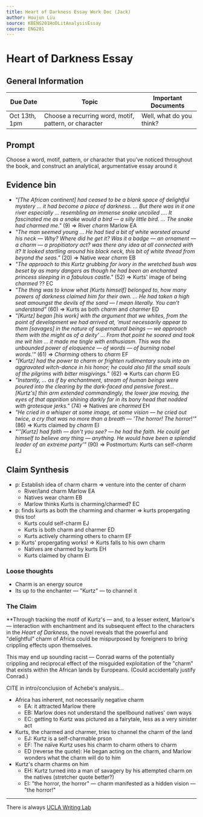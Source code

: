 ```yaml
---
title: Heart of Darkness Essay Work Doc (Jack)
author: Houjun Liu
source: KBENG201HoDLitAnalysisEssay
course: ENG201
---
```


# Heart of Darkness Essay
## General Information
| Due Date      | Topic                                                 | Important Documents      |
|---------------|-------------------------------------------------------|--------------------------|
| Oct 13th, 1pm | Choose a recurring word, motif, pattern, or character | Well, what do you think? |
## Prompt
Choose a word, motif, pattern, or character that you’ve noticed throughout the book, and construct an analytical, argumentative essay around it

## Evidence bin
- *"[The African continent] had ceased to be a blank space of delightful mystery … it had become a place of darkness. … But there was in it one river especially … resembling an immense snake uncoiled .… It fascinated me as a snake would a bird — a silly little bird. … The snake had charmed me."* (9)  => River _charm_ Marlow EA
- *"The man seemed young … He had tied a bit of white worsted around his neck — Why? Where did he get it? Was it a badge — an ornament — a charm — a propitiatory act? was there any idea at all connected with it? It looked startling around his black neck, this bit of white thread from beyond the seas."* (20) => Native wear _charm_ EB
- *"The approach to this Kurtz grubbing for ivory in the wretched bush was beset by as many dangers as though he had been an enchanted princess sleeping in a fabulous castle."* (52) => Kurts' image of being _charmed_ ?? EC
- *"The thing was to know what [Kurts himself] belonged to, how many powers of darkness claimed him for their own. … He had taken a high seat amoungst the devils of the sand — I mean literally. You can't understand"* (60) => Kurts as both _charm_ and _charmer_ ED
- *"[Kurtz] began [his work] with the argument that we whites, from the point of development we had arrived at, 'must necessarily appear to them [savages] in the nature of supernatural beings — we approach them with the might as of a deity' … From that point he soared and took me wit him … it made me tingle with enthusiasm. This was the unbounded power of eloquence — of words — of burning nobel words.'"* (61) => _Charming_ others to _charm_ EF
- *"[Kurtz] had the power to charm or frighten rudimentary souls into an aggravated witch-dance in his honor; he could also fill the small souls of the pilgrims with bitter misgivings.*" (62) => Kurts can _charm_ EG
- *"Instantly, … as if by enchantment, stream of human beings were poured into the clearing by the dark-faced and pensive forest… [Kurtz's] thin arm extended commandingly, the lower jaw moving, the eyes of that apprition shining darkly far in its bony head that nodded with grotesque jerks."* (74) => Natives are _charmed_ EH
- *"He cried in a whisper at some image, at some vision — he cried out twice, a cry that was no more than a breath — 'The horror! The horror!'"* (86) => Kurts claimed by _charm_ EI
- *"''[Kurtz] had faith — don't you see? — he had the faith. He could get himself to believe any thing — anything. He would have been a splendid leader of an extreme party'"* (90) => Postmortum: Kurts can self-_charm_ EJ

## Claim Synthesis

- p: Establish idea of charm charm => venture into the center of charm
    - River/land charm Marlow EA
    - Natives wear charm EB
    - Marlow thinks Kurts is charming/charmed? EC
- p: finds kurts as both the charming and charmer => kurts propergating this too!
    - Kurts could self-charm EJ
    - Kurts is both charm and charmer ED
    - Kurts actively charming others to charm EF
- p: Kurts' propergating works! => Kurts falls to his own charm
    - Natives are charmed by kurts EH
    - Kurts claimed by charm EI
    
### Loose thoughts
- Charm is an energy source
- Its up to the enchanter — "Kurtz" — to channel it

### The Claim
**Through tracking the motif of Kurtz's — and, to a lesser extent, Marlow's — interaction with enchantment and its subsequent effect to the characters in the _Heart of Darkness_, the novel reveals that the powerful and "delightful" charm of Africa could be mispurposed by foreigners to bring crippling effects upon themselves.

This may end up sounding racist — Conrad warns of the potentially crippling and reciprocal effect of the misguided exploitation of the "charm" that exists within the African lands by Europeans. (Could accidentally justify Conrad.)


CITE in intro/conclusion of Achebe's analysis...

- Africa has inherent, not necessarily negative charm
    - EA: it attracted Marlow there
    - EB: Marlow does not understand the spellbound natives' own ways
    - EC: getting to Kurtz was pictured as a fairytale, less as a very sinister act
- Kurts, the charmed and charmer, tries to channel the charm of the land
    - EJ: Kurtz is a self-charmable prson
    - EF: The naïve Kurtz uses his charm to charm others to charm
    - ED (reverse the quote): He began acting on the charm, and Marlow wonders what the charm will do to him
- Kurtz's charm charms on him
    - EH: Kurtz turned into a man of savagery by his attempted charm on the natives (stretcher quote better?)
    - EI: "the horror, the horror" — charm manifested as a hidden vision — "the horror!"


***
There is always [UCLA Writing Lab](https://wp.ucla.edu/wp-content/uploads/2016/01/UWC_handouts_What-How-So-What-Thesis-revised-5-4-15-RZ.pdf)

